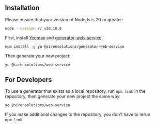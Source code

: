 ## Installation

Please ensure that your version of NodeJs is 20 or greater:
```bash
node --version // v20.10.0
```

First, install [Yeoman](http://yeoman.io) and [generator-web-service](https://www.npmjs.com/package/@sirensolutions/generator-web-service):

```bash
npm install -g yo @sirensolutions/generator-web-service
```

Then generate your new project:

```bash
yo @sirensolutions/web-service
```


## For Developers
To use a generator that exists as a local repository, run `npm link` in the repository, then generate your new project the same way:

```bash
yo @sirensolutions/web-service
```

If you make additional changes to the repository, you don't have to rerun `npm link`.
